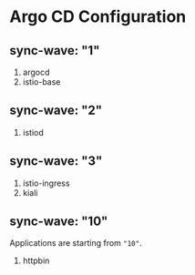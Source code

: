 # Argo CD Configuration

## sync-wave: "1"

1. argocd
2. istio-base

## sync-wave: "2"

1. istiod

## sync-wave: "3"

1. istio-ingress
2. kiali

## sync-wave: "10"

Applications are starting from `"10"`.

1. httpbin

